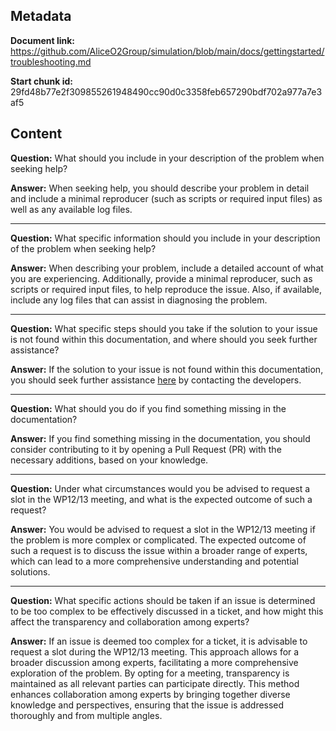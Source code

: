 ## Metadata

**Document link:** https://github.com/AliceO2Group/simulation/blob/main/docs/gettingstarted/troubleshooting.md

**Start chunk id:** 29fd48b77e2f309855261948490cc90d0c3358feb657290bdf702a977a7e3af5

## Content

**Question:** What should you include in your description of the problem when seeking help?

**Answer:** When seeking help, you should describe your problem in detail and include a minimal reproducer (such as scripts or required input files) as well as any available log files.

---

**Question:** What specific information should you include in your description of the problem when seeking help?

**Answer:** When describing your problem, include a detailed account of what you are experiencing. Additionally, provide a minimal reproducer, such as scripts or required input files, to help reproduce the issue. Also, if available, include any log files that can assist in diagnosing the problem.

---

**Question:** What specific steps should you take if the solution to your issue is not found within this documentation, and where should you seek further assistance?

**Answer:** If the solution to your issue is not found within this documentation, you should seek further assistance [here](othreresources.md#contact) by contacting the developers.

---

**Question:** What should you do if you find something missing in the documentation?

**Answer:** If you find something missing in the documentation, you should consider contributing to it by opening a Pull Request (PR) with the necessary additions, based on your knowledge.

---

**Question:** Under what circumstances would you be advised to request a slot in the WP12/13 meeting, and what is the expected outcome of such a request?

**Answer:** You would be advised to request a slot in the WP12/13 meeting if the problem is more complex or complicated. The expected outcome of such a request is to discuss the issue within a broader range of experts, which can lead to a more comprehensive understanding and potential solutions.

---

**Question:** What specific actions should be taken if an issue is determined to be too complex to be effectively discussed in a ticket, and how might this affect the transparency and collaboration among experts?

**Answer:** If an issue is deemed too complex for a ticket, it is advisable to request a slot during the WP12/13 meeting. This approach allows for a broader discussion among experts, facilitating a more comprehensive exploration of the problem. By opting for a meeting, transparency is maintained as all relevant parties can participate directly. This method enhances collaboration among experts by bringing together diverse knowledge and perspectives, ensuring that the issue is addressed thoroughly and from multiple angles.
